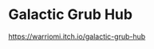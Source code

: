 <h1>Galactic Grub Hub</h1>

https://warriomi.itch.io/galactic-grub-hub
<picture>
 <source media="(prefers-color-scheme: dark)" srcset="https://github.com/user-attachments/assets/c998550c-91f8-48c4-9f8f-389768858114">
 <source media="(prefers-color-scheme: light)" srcset="https://github.com/user-attachments/assets/bcfb0be8-e693-440c-9e45-ce9493f00779">
<!--  <img alt="Illustrated picture of Galactic Grub Hub." src="![image](https://github.com/user-attachments/assets/6194e8d7-334b-400c-8c6f-b41ffba13948)
">

**Description**:

Galactic Grub Hub is an action, time management food delivery game in which a waiter completes the orders of their needy alien customers. The angry customers will try to attack the waiter when they are too slow, which they are definitely not paid enough to handle. Select the correct otherworldly dish to satisfy your galactic customers and deliver it before the timer runs out. But watch out – frightening enemy minions will do their best to stop you in your tracks. Some special customers will even request you twice!

Purchase helpful upgrades to do more damage and aid you on your journey to becoming the strongest, fastest alien waiter in the galaxy!

**How to play**: 

WASD: Movement Keys ←↑↓→, WS: choose object in the shop

E: Putting down dish and select the buy in shop

F: Talk to shopkeepers

Left Click: Attack

To best avoid getting stuck in walls, try not to move too much while you are attacking. Start by selecting the correct dish that your customers request and bringing it to them before the timer runs out. Attack any enemies that attempt to stop you or slow you down, and dodge them skillfully. Earn cosmic coins and upgrade your weapon as you go!
